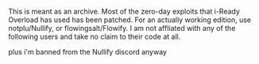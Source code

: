 This is meant as an archive. Most of the zero-day exploits that i-Ready Overload has used has been patched. For an actually working edition, use notplu/Nullify, or flowingsalt/Flowify. I am not affliated with any of the following users and take no claim to their code at all.

plus i'm banned from the Nullify discord anyway
